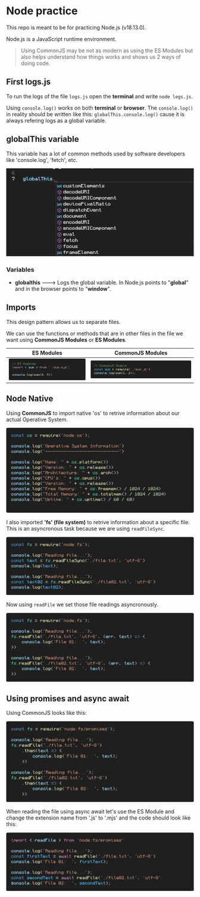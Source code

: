 # Node practice
This repo is meant to be for practicing Node.js (v18.13.0).

Node.js is a JavaScript runtime environment.

> Using CommonJS may be not as modern as using the ES Modules but also helps understand how things works and shows us 2 ways of doing code.


## First logs.js
To run the logs of the file ```logs.js``` open the **terminal** and write ```node logs.js```.

Using ```console.log()``` works on both **terminal** or **browser**. The ```console.log()``` in reality should be written like this: ```globalThis.console.log()``` cause it is always refering logs as a global variable.

## globalThis variable
This variable has a lot of common methods used by software developers like 'console.log', 'fetch', etc.

![globalThis_methods](./img/globalThis%20methods.png)

### Variables
- **globalthis** ---> Logs the global variable. In Node.js points to "**global**" and in the browser points to "**window**".

## Imports
This design pattern allows us to separate files.

We can use the functions or methods that are in other files in the file we want using **CommonJS Modules** or **ES Modules**.

|**ES Modules**|**CommonJS Modules**|
|---|---|
|![ES_Modules](./img/ES_Modules(import).png)|![CommonJS](./img/CommonJS(import).png)|


## Node Native
Using **CommonJS** to import native 'os' to retrive information about our actual Operative System.

![Node_native](./img/Node_native.png)

I also imported **'fs' (file system)** to retrive information about a specific file. This is an asyncronous task because we are using ```readFileSync```.

![Read_sync](./img/reading_files(sync).png)

Now using ```readFile``` we set those file readings asyncronously.

![Read_async](./img/reading_files(async).png)

## Using promises and async await
Using CommonJS looks like this:

![Promises](./img/reading_files(promises).png)

When reading the file using async await let's use the ES Module and change the extension name from '.js' to '.mjs' and the code should look like this:

![Async_await](./img/async_await(ESModules).png)